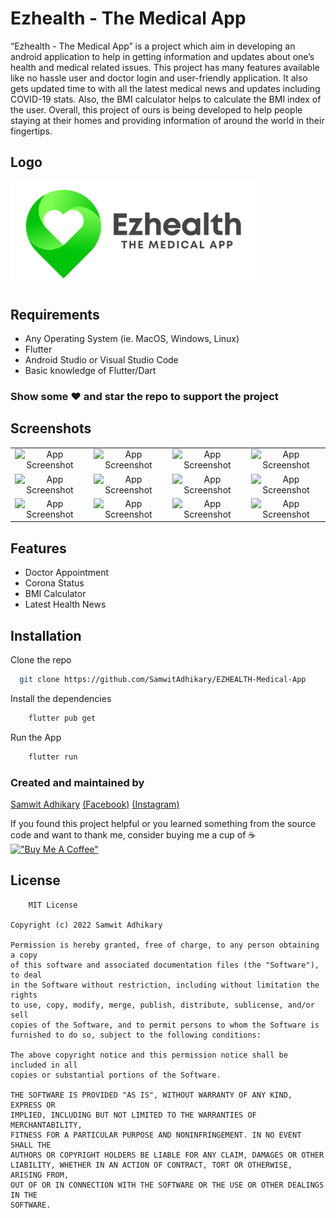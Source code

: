
# Ezhealth - The Medical App

“Ezhealth - The Medical App” is a project which aim in developing an android application to help in getting information and updates about one’s health and medical related issues. This project has many features available like no hassle user and doctor login and user-friendly application. It also gets updated time to with all the latest medical news and updates including COVID-19 stats. Also, the BMI calculator helps to calculate the BMI index of the user.
Overall, this project of ours is being developed to help people staying at their homes and providing information of around the world in their fingertips.

## Logo

<img src="https://github.com/SamwitAdhikary/EZHEALTH-Medical-App/blob/master/images/logo.png" alt="drawing" style="width:400px;"/>


## Requirements

- Any Operating System (ie. MacOS, Windows, Linux)
- Flutter
- Android Studio or Visual Studio Code
- Basic knowledge of Flutter/Dart

### Show some ❤️ and star the repo to support the project

## Screenshots

| | | | |
|:-------------------------:|:-------------------------:|:-------------------------:|:-------------------------:|
|![App Screenshot]('https://github.com/SamwitAdhikary/EZHEALTH-Medical-App/blob/master/images/Screenshot_1643605824.png')|![App Screenshot]('https://github.com/SamwitAdhikary/EZHEALTH-Medical-App/blob/master/images/Screenshot_1643605884.png')|![App Screenshot]('https://github.com/SamwitAdhikary/EZHEALTH-Medical-App/blob/master/images/Screenshot_1643605907.png')|![App Screenshot]('https://github.com/SamwitAdhikary/EZHEALTH-Medical-App/blob/master/images/Screenshot_1643605915.png')|
|![App Screenshot]('https://github.com/SamwitAdhikary/EZHEALTH-Medical-App/blob/master/images/Screenshot_1643605922.png')|![App Screenshot]('https://github.com/SamwitAdhikary/EZHEALTH-Medical-App/blob/master/images/Screenshot_1643605929.png')|![App Screenshot]('https://github.com/SamwitAdhikary/EZHEALTH-Medical-App/blob/master/images/Screenshot_1643605929.png')|![App Screenshot]('https://github.com/SamwitAdhikary/EZHEALTH-Medical-App/blob/master/images/Screenshot_1643605938.png')|
|![App Screenshot]('https://github.com/SamwitAdhikary/EZHEALTH-Medical-App/blob/master/images/Screenshot_1643605976.png')|![App Screenshot]('https://github.com/SamwitAdhikary/EZHEALTH-Medical-App/blob/master/images/Screenshot_1643606023.png')|![App Screenshot]('https://github.com/SamwitAdhikary/EZHEALTH-Medical-App/blob/master/images/Screenshot_1643606032.png')|![App Screenshot]('https://github.com/SamwitAdhikary/EZHEALTH-Medical-App/blob/master/images/Screenshot_1643606042.png')|


## Features

- Doctor Appointment
- Corona Status
- BMI Calculator
- Latest Health News


## Installation

Clone the repo

```bash
  git clone https://github.com/SamwitAdhikary/EZHEALTH-Medical-App
```

Install the dependencies

```bash
    flutter pub get
```

Run the App

```bash
    flutter run
```
### Created and maintained by 
[Samwit Adhikary]('https://github.com/SamwitAdhikary') [(Facebook)]('https://www.facebook.com/samwit.adhikary') [(Instagram)]('https://www.instagram.com/samwit_adhikary')


If you found this project helpful or you learned something from the source code and want to thank me, consider buying me a cup of ☕<br>
[!["Buy Me A Coffee"](https://www.buymeacoffee.com/assets/img/custom_images/orange_img.png)](https://www.buymeacoffee.com/samwit)
## License

```
    MIT License

Copyright (c) 2022 Samwit Adhikary

Permission is hereby granted, free of charge, to any person obtaining a copy
of this software and associated documentation files (the "Software"), to deal
in the Software without restriction, including without limitation the rights
to use, copy, modify, merge, publish, distribute, sublicense, and/or sell
copies of the Software, and to permit persons to whom the Software is
furnished to do so, subject to the following conditions:

The above copyright notice and this permission notice shall be included in all
copies or substantial portions of the Software.

THE SOFTWARE IS PROVIDED "AS IS", WITHOUT WARRANTY OF ANY KIND, EXPRESS OR
IMPLIED, INCLUDING BUT NOT LIMITED TO THE WARRANTIES OF MERCHANTABILITY,
FITNESS FOR A PARTICULAR PURPOSE AND NONINFRINGEMENT. IN NO EVENT SHALL THE
AUTHORS OR COPYRIGHT HOLDERS BE LIABLE FOR ANY CLAIM, DAMAGES OR OTHER
LIABILITY, WHETHER IN AN ACTION OF CONTRACT, TORT OR OTHERWISE, ARISING FROM,
OUT OF OR IN CONNECTION WITH THE SOFTWARE OR THE USE OR OTHER DEALINGS IN THE
SOFTWARE.

```